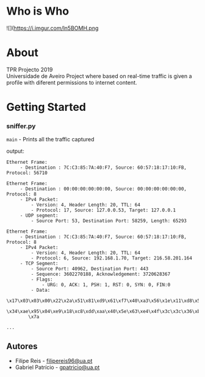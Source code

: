 # Who is Who
![](https://i.imgur.com/ln5BOMH.png

# About
TPR Projecto 2019<br>
Universidade de Aveiro
Project where based on real-time traffic is given a profile with diferent permissions to internet content.

# Getting Started

### sniffer.py
`main` - Prints all the traffic captured

output:
```
Ethernet Frame:
	 - Destination : 7C:C3:85:7A:40:F7, Source: 60:57:18:17:10:FB, Protocol: 56710

Ethernet Frame:
	 - Destination : 00:00:00:00:00:00, Source: 00:00:00:00:00:00, Protocol: 8
	 - IPv4 Packet:
		 - Version: 4, Header Length: 20, TTL: 64
		 - Protocol: 17, Source: 127.0.0.53, Target: 127.0.0.1
	 - UDP segment: 
		 - Source Port: 53, Destination Port: 58259, Length: 65293

Ethernet Frame:
	 - Destination : 7C:C3:85:7A:40:F7, Source: 60:57:18:17:10:FB, Protocol: 8
	 - IPv4 Packet:
		 - Version: 4, Header Length: 20, TTL: 64
		 - Protocol: 6, Source: 192.168.1.70, Target: 216.58.201.164
	 - TCP Segment:
		 - Source Port: 40962, Destination Port: 443
		 - Sequence: 3602270188, Acknowledgement: 3720628367
		 - Flags: 
			 - URG: 0, ACK: 1, PSH: 1, RST: 0, SYN: 0, FIN:0
		 - Data: 
		\x17\x03\x03\x00\x22\x2a\x51\x81\xd9\x61\xf7\x40\xa3\x56\x1e\x11\xd8\x52\x11
		\x34\xae\x95\x04\xe9\x18\xc8\xdd\xaa\x40\x5e\x63\xe4\x4f\x3c\x3c\x36\xbd\xcd
		\x7a

...
```


## Autores
* Filipe Reis - filipereis96@ua.pt
* Gabriel Patrício - gpatricio@ua.pt
